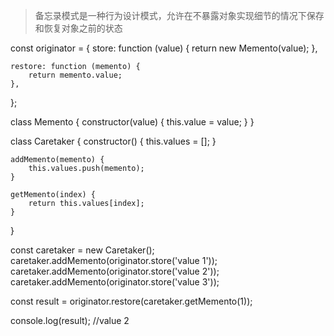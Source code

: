 > 备忘录模式是一种行为设计模式，允许在不暴露对象实现细节的情况下保存和恢复对象之前的状态

const originator = {
store: function (value) {
return new Memento(value);
},

    restore: function (memento) {
    	return memento.value;
    },

};

class Memento {
constructor(value) {
this.value = value;
}
}

class Caretaker {
constructor() {
this.values = [];
}

    addMemento(memento) {
    	this.values.push(memento);
    }

    getMemento(index) {
    	return this.values[index];
    }

}

const caretaker = new Caretaker();
caretaker.addMemento(originator.store('value 1'));
caretaker.addMemento(originator.store('value 2'));
caretaker.addMemento(originator.store('value 3'));

const result = originator.restore(caretaker.getMemento(1));

console.log(result); //value 2
